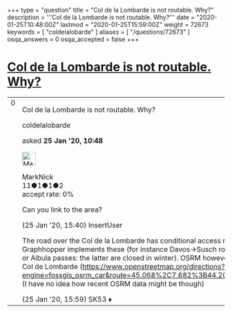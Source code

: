 +++
type = "question"
title = "Col de la Lombarde is not routable. Why?"
description = '''Col de la Lombarde is not routable. Why?'''
date = "2020-01-25T10:48:00Z"
lastmod = "2020-01-25T15:59:00Z"
weight = 72673
keywords = [ "coldelalobarde" ]
aliases = [ "/questions/72673" ]
osqa_answers = 0
osqa_accepted = false
+++

<div class="headNormal">

# [Col de la Lombarde is not routable. Why?](/questions/72673/col-de-la-lombarde-is-not-routable-why)

</div>

<div id="main-body">

<div id="askform">

<table id="question-table" style="width:100%;">
<colgroup>
<col style="width: 50%" />
<col style="width: 50%" />
</colgroup>
<tbody>
<tr>
<td style="width: 30px; vertical-align: top"><div class="vote-buttons">
<span id="post-72673-upvote" class="ajax-command post-vote up" rel="nofollow" title="I like this post (click again to cancel)"> </span>
<div id="post-72673-score" class="post-score" title="current number of votes">
0
</div>
<span id="post-72673-downvote" class="ajax-command post-vote down" rel="nofollow" title="I dont like this post (click again to cancel)"> </span> <span id="favorite-mark" class="ajax-command favorite-mark" rel="nofollow" title="mark/unmark this question as favorite (click again to cancel)"> </span>
<div id="favorite-count" class="favorite-count">
&#10;</div>
</div></td>
<td><div id="item-right">
<div class="question-body">
<p>Col de la Lombarde is not routable. Why?</p>
</div>
<div id="question-tags" class="tags-container tags">
<span class="post-tag tag-link-coldelalobarde" rel="tag" title="see questions tagged &#39;coldelalobarde&#39;">coldelalobarde</span>
</div>
<div id="question-controls" class="post-controls">
&#10;</div>
<div class="post-update-info-container">
<div class="post-update-info post-update-info-user">
<p>asked <strong>25 Jan '20, 10:48</strong></p>
<img src="https://secure.gravatar.com/avatar/b6a36e4b44fb36193c58a2ca41edb170?s=32&amp;d=identicon&amp;r=g" class="gravatar" width="32" height="32" alt="MarkNick&#39;s gravatar image" />
<p><span>MarkNick</span><br />
<span class="score" title="11 reputation points">11</span><span title="1 badges"><span class="badge1">●</span><span class="badgecount">1</span></span><span title="1 badges"><span class="silver">●</span><span class="badgecount">1</span></span><span title="2 badges"><span class="bronze">●</span><span class="badgecount">2</span></span><br />
<span class="accept_rate" title="Rate of the user&#39;s accepted answers">accept rate:</span> <span title="MarkNick has no accepted answers">0%</span></p>
</div>
</div>
<div id="comments-container-72673" class="comments-container">
<span id="72674"></span>
<div id="comment-72674" class="comment">
<div id="post-72674-score" class="comment-score">
&#10;</div>
<div class="comment-text">
<p>Can you link to the area?</p>
</div>
<div id="comment-72674-info" class="comment-info">
<span class="comment-age">(25 Jan '20, 15:40)</span> <span class="comment-user userinfo">InsertUser</span>
</div>
</div>
<span id="72675"></span>
<div id="comment-72675" class="comment">
<div id="post-72675-score" class="comment-score">
&#10;</div>
<div class="comment-text">
<p>The road over the Col de la Lombarde has conditional access restrictions and it appears that Graphhopper implements these (for instance Davos-&gt;Susch routes over the Julier Pass not the Fluela or Albula passes: the latter are closed in winter). OSRM however will route directly from Torino to the Col de Lombarde (<a href="https://www.openstreetmap.org/directions?engine=fossgis_osrm_car&amp;route=45.068%2C7.682%3B44.203%2C7.150#map=9/44.6375/7.4634).">https://www.openstreetmap.org/directions?engine=fossgis_osrm_car&amp;route=45.068%2C7.682%3B44.203%2C7.150#map=9/44.6375/7.4634).</a> (I have no idea how recent OSRM data might be though)</p>
</div>
<div id="comment-72675-info" class="comment-info">
<span class="comment-age">(25 Jan '20, 15:59)</span> <span class="comment-user userinfo">SK53 ♦</span>
</div>
</div>
</div>
<div id="comment-tools-72673" class="comment-tools">
&#10;</div>
<div class="clear">
&#10;</div>
<div id="comment-72673-form-container" class="comment-form-container">
&#10;</div>
<div class="clear">
&#10;</div>
</div></td>
</tr>
</tbody>
</table>

</div>

</div>


